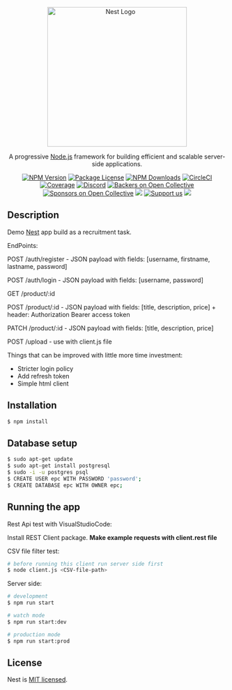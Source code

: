<p align="center">
  <a href="http://nestjs.com/" target="blank"><img src="https://nestjs.com/img/logo_text.svg" width="320" alt="Nest Logo" /></a>
</p>

[circleci-image]: https://img.shields.io/circleci/build/github/nestjs/nest/master?token=abc123def456
[circleci-url]: https://circleci.com/gh/nestjs/nest

  <p align="center">A progressive <a href="http://nodejs.org" target="_blank">Node.js</a> framework for building efficient and scalable server-side applications.</p>
    <p align="center">
<a href="https://www.npmjs.com/~nestjscore" target="_blank"><img src="https://img.shields.io/npm/v/@nestjs/core.svg" alt="NPM Version" /></a>
<a href="https://www.npmjs.com/~nestjscore" target="_blank"><img src="https://img.shields.io/npm/l/@nestjs/core.svg" alt="Package License" /></a>
<a href="https://www.npmjs.com/~nestjscore" target="_blank"><img src="https://img.shields.io/npm/dm/@nestjs/common.svg" alt="NPM Downloads" /></a>
<a href="https://circleci.com/gh/nestjs/nest" target="_blank"><img src="https://img.shields.io/circleci/build/github/nestjs/nest/master" alt="CircleCI" /></a>
<a href="https://coveralls.io/github/nestjs/nest?branch=master" target="_blank"><img src="https://coveralls.io/repos/github/nestjs/nest/badge.svg?branch=master#9" alt="Coverage" /></a>
<a href="https://discord.gg/G7Qnnhy" target="_blank"><img src="https://img.shields.io/badge/discord-online-brightgreen.svg" alt="Discord"/></a>
<a href="https://opencollective.com/nest#backer" target="_blank"><img src="https://opencollective.com/nest/backers/badge.svg" alt="Backers on Open Collective" /></a>
<a href="https://opencollective.com/nest#sponsor" target="_blank"><img src="https://opencollective.com/nest/sponsors/badge.svg" alt="Sponsors on Open Collective" /></a>
  <a href="https://paypal.me/kamilmysliwiec" target="_blank"><img src="https://img.shields.io/badge/Donate-PayPal-ff3f59.svg"/></a>
    <a href="https://opencollective.com/nest#sponsor"  target="_blank"><img src="https://img.shields.io/badge/Support%20us-Open%20Collective-41B883.svg" alt="Support us"></a>
  <a href="https://twitter.com/nestframework" target="_blank"><img src="https://img.shields.io/twitter/follow/nestframework.svg?style=social&label=Follow"></a>
</p>
  <!--[![Backers on Open Collective](https://opencollective.com/nest/backers/badge.svg)](https://opencollective.com/nest#backer)
  [![Sponsors on Open Collective](https://opencollective.com/nest/sponsors/badge.svg)](https://opencollective.com/nest#sponsor)-->

## Description

Demo [Nest](https://github.com/nestjs/nest) app build as a recruitment task.

EndPoints:

<p>POST /auth/register - JSON payload with fields: [username, firstname, lastname, password]</p>
<p>POST /auth/login - JSON payload with fields: [username, password]</p>
<p>GET /product/:id</p>
<p>POST /product/:id - JSON payload with fields: [title, description, price] + header: Authorization Bearer access token</p>
<p>PATCH /product/:id - JSON payload with fields: [title, description, price]</p>

<p>POST /upload - use with client.js file</p>

Things that can be improved with little more time investment:
- Stricter login policy
- Add refresh token
- Simple html client


## Installation

```bash
$ npm install
```
## Database setup

```bash
$ sudo apt-get update
$ sudo apt-get install postgresql
$ sudo -i -u postgres psql
$ CREATE USER epc WITH PASSWORD 'password';
$ CREATE DATABASE epc WITH OWNER epc;
```

## Running the app

Rest Api test with VisualStudioCode:

Install REST Client package.
<b>Make example requests with client.rest file</b>

CSV file filter test:

```bash
# before running this client run server side first
$ node client.js <CSV-file-path>
```

Server side:
```bash
# development
$ npm run start

# watch mode
$ npm run start:dev

# production mode
$ npm run start:prod
```

## License

Nest is [MIT licensed](LICENSE).

